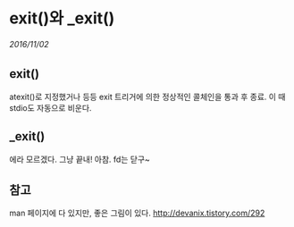 # exit()와 \_exit()
###### 2016/11/02

## exit()
atexit()로 지정했거나 등등 exit 트리거에 의한 정상적인 콜체인을 통과 후 종료. 이 때 stdio도 자동으로 비운다.

## \_exit()
에라 모르겠다. 그냥 끝내! 아참. fd는 닫구~

## 참고
man 페이지에 다 있지만, 좋은 그림이 있다. http://devanix.tistory.com/292
